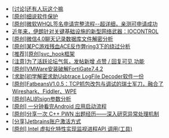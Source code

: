 + [[讨论]还有人玩这个嘛](https://bbs.kanxue.com/thread-284841.htm)
+ [[原创]细说软件保护](https://bbs.kanxue.com/thread-284629.htm)
+ [[原创]微软WHQL签名申请完整流程--超详细，亲测可申请成功](https://bbs.kanxue.com/thread-282868.htm)
+ [近年来，伊朗针对关键基础设施的新型网络武器：IOCONTROL](https://bbs.kanxue.com/thread-284835.htm)
+ [[原创]微信4.0聊天记录数据库文件解密分析](https://bbs.kanxue.com/thread-284417.htm)
+ [[原创]某PC游戏残血ACE反作弊ring3下的绕过分析](https://bbs.kanxue.com/thread-284667.htm)
+ [[推荐][原创]svc_hook框架](https://bbs.kanxue.com/thread-284713.htm)
+ [[注意]为了活跃论坛气氛，发帖新增 点赞 / 回复可见 功能](https://bbs.kanxue.com/thread-283857.htm)
+ [[原创]VMWare安装破解FortiGate7.4.2](https://bbs.kanxue.com/thread-284794.htm)
+ [[求助]初学解密求助Usbtrace LogFile Decoder软件一份](https://bbs.kanxue.com/thread-280205.htm)
+ [[原创]FatbeansV1.0.5：TCP抓包改包与调试的瑞士军刀，融合了Wireshark、Fiddler、WPE](https://bbs.kanxue.com/thread-284571.htm)
+ [[原创]ALI的sign参数分析](https://bbs.kanxue.com/thread-284292.htm)
+ [[原创] 一分钟看完Android 应用启动流程](https://bbs.kanxue.com/thread-284686.htm)
+ [[原创]分享一次 C++ PWN 出题经历——深入研究异常处理机制](https://bbs.kanxue.com/thread-284745.htm)
+ [[分享]Jetbrains账户激活方式](https://bbs.kanxue.com/thread-284298.htm)
+ [[原创] Intel 虚拟化特性实现监视进程API 调用(工具)](https://bbs.kanxue.com/thread-283716.htm)
